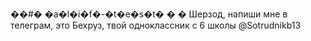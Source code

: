 ��#� �a�l�i�f�-�t�e�s�t�
�
�
Шерзод, напиши мне в телеграм, это Бехруз, твой одноклассник с 6 школы
@Sotrudnikb13
